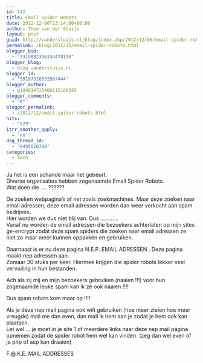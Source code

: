 ```yaml
---
id: 142
title: Email Spider Robots
date: 2012-12-06T23:14:00+00:00
author: Theo van der Sluijs
layout: post
guid: http://vandersluijs.nl/blog/index.php/2012/12/06/email-spider-robots/
permalink: /blog/2012/12/email-spider-robots.html
blogger_bid:
  - "7319082336334478150"
blogger_blog:
  - blog.vandersluijs.nl
blogger_id:
  - "59197516552967444"
blogger_author:
  - g104814725400115166555
blogger_comments:
  - "0"
blogger_permalink:
  - /2012/12/email-spider-robots.html
hits:
  - "529"
itrr_another_apply:
  - 'no'
dsq_thread_id:
  - "6495026788"
categories:
  - Tech
---
```

Ja het is een schande maar het gebeurt.  
Diverse organisaties hebben zogenaamde Email Spider Robots.  
Wat doen die …. ??????

De zoeken webpagina’s af net zoals zoekmachines. Maar deze zoeken naar email adressen, deze email adressen worden dan weer verkocht aan spam bedrijven.  
Hier worden we dus niet blij van. Dus …………  
Vanaf nu worden de email adressen die bezoekers achterlaten op mijn sites ge-encrypt zodat deze spam spiders die zoeken naar email adressen ze niet zo maar meer kunnen oppakken en gebruiken.

Daarnaast is er nu deze pagina N.E.P. EMAIL ADRESSEN . Deze pagina maakt nep adressen aan.  
Zomaar 30 stuks per keer. Hiermee krijgen die spider robots lekker veel vervuiling in hun bestanden.

Ach als zij mij en mijn bezoekers gebruiken (naaien !!!) voor hun zogenaamde leuke spam kan ik ze ook naaien !!!!

Dus spam robots kom maar op !!!!

Als je deze nep mail pagina ook wilt gebruiken (hoe meer zielen hoe meer vreugde) mail me dan even, dan mail ik hem aan je zodat je hem ook kan plaatsen.  
Let wel … je moet in je site 1 of meerdere links naar deze nep mail pagina opnemen zodat de spider robot hem wel kan vinden. (zeg dan wel even of je php of asp kan draaien)

F.@.K.E. MAIL ADDRESSES
